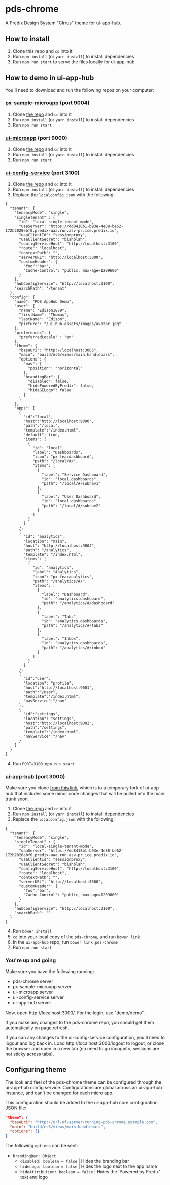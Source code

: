 # pds-chrome

A Predix Design System "Cirrus" theme for ui-app-hub.

## How to install

1. Clone this repo and `cd` into it
2. Run `npm install` (or `yarn install`) to install dependencies
3. Run `npm run start` to serve the files locally for ui-app-hub

## How to demo in ui-app-hub

You'll need to download and run the following repos on your computer:

### [px-sample-microapp](https://github.build.ge.com/212584602/px-sample-microapp) (port 9004)

1. Clone [the repo](https://github.build.ge.com/212584602/px-sample-microapp) and `cd` into it
2. Run `npm install` (or `yarn install`) to install dependencies
3. Run `npm run start`

### [ui-microapp](https://github.build.ge.com/hubs/ui-microapp) (port 9000)

1. Clone [the repo](https://github.build.ge.com/hubs/ui-microapp) and `cd` into it
2. Run `npm install` (or `yarn install`) to install dependencies
3. Run `npm run start`

### [ui-config-service](https://github.build.ge.com/hubs/ui-config-service) (port 3100)

1. Clone [the repo](https://github.build.ge.com/hubs/ui-config-service) and `cd` into it
2. Run `npm install` (or `yarn install`) to install dependencies
3. Replace the `localconfig.json` with the following:

```
{
  "tenant": {
    "tenancyMode": "single",
    "singleTenant" : {
      "id": "local-single-tenant-mode",
      "uaaServer": "https://dd8418b1-b93e-4e88-be62-172b2020ebf0.predix-uaa.run.asv-pr.ice.predix.io",
      "uaaClientId": "sessionproxy",
      "uaaClientSecret": "blahblah",
      "configServiceHost": "http://localhost:3100",
      "route": "localhost",
      "contextPath": "",
      "serverURL": "http://localhost:3000",
      "customHeader": {
        "foo":"bar",
        "Cache-Control": "public, max-age=1209600"
      }
    },
    "hubConfigService": "http://localhost:3100",
    "searchPath": "/tenant"
  },
  "config": {
    "name": "PDS AppHub Demo",
    "user": {
      "name": "Edison1879",
      "firstName": "Thomas",
      "lastName": "Edison",
      "picture": "/ui-hub-assets/images/avatar.jpg"
    },
    "preferences": {
      "preferredLocale" : "en"
    },
    "theme": {
      "baseUri": "http://localhost:3005",
      "main": "build/es6/views/main.handlebars",
      "options": {
        "nav": {
          "position": "horizontal"
        },
        "brandingBar": {
          "disabled": false,
          "hidePoweredByPredix": false,
          "hideGELogo": false
        }
      }
    },
    "apps": [
      {
        "id":"local",
        "host":"http://localhost:9000",
        "path":"/local",
        "template":"/index.html",
        "default": true,
        "items": [
          {
            "id": "local",
            "label": "Dashboards",
            "icon": "px-fea:dashboard",
            "path": "/local/#/",
            "items": [
              {
                "label": "Service Dashboard",
                "id": "local.dashboards",
                "path": "/local/#/subnav1"
              },
              {
                "label": "User Dashboard",
                "id": "local.dashboards",
                "path": "/local/#/subnav2"
              }
            ]
          }
        ]
      },
      {
        "id": "analytics",
        "location": "main",
        "host": "http://localhost:9004",
        "path": "/analytics",
        "template": "/index.html",
        "items": [
          {
            "id": "analytics",
            "label": "Analytics",
            "icon": "px-fea:analytics",
            "path": "/analytics/#/",
            "items": [
              {
                "label": "Dashboard",
                "id": "analytics.dashboard",
                "path": "/analytics/#/dashboard"
              },
              {
                "label": "Tabs",
                "id": "analytics.dashboards",
                "path": "/analytics/#/tabs"
              },
              {
                "label": "Inbox",
                "id": "analytics.dashboards",
                "path": "/analytics/#/inbox"
              }
            ]
          }
        ]
      },
      {
        "id":"user",
        "location": "profile",
        "host":"http://localhost:9001",
        "path":"/user",
        "template":"/index.html",
        "navService":"/nav"
      },
      {
        "id":"settings",
        "location": "settings",
        "host":"http://localhost:9002",
        "path":"/settings",
        "template":"/index.html",
        "navService":"/nav"
      }
    ]
  }
}
```

4. Run `PORT=3100 npm run start`

### [ui-app-hub](https://github.build.ge.com/212584602/ui-app-hub) (port 3000)

Make sure you clone [from this link](https://github.build.ge.com/212584602/ui-app-hub), which is to a temporary fork of ui-app-hub that includes some minor code changes that will be pulled into the main trunk soon.

1. Clone [the repo](https://github.build.ge.com/212584602/ui-app-hub) and `cd` into it
2. Run `npm install` (or `yarn install`) to install dependencies
3. Replace the `localconfig.json` with the following:

```
{
  "tenant": {
    "tenancyMode": "single",
    "singleTenant" : {
      "id": "local-single-tenant-mode",
      "uaaServer": "https://dd8418b1-b93e-4e88-be62-172b2020ebf0.predix-uaa.run.asv-pr.ice.predix.io",
      "uaaClientId": "sessionproxy",
      "uaaClientSecret": "blahblah",
      "configServiceHost": "http://localhost:3100",
      "route": "localhost",
      "contextPath": "",
      "serverURL": "http://localhost:3000",
      "customHeader": {
        "foo":"bar",
        "Cache-Control": "public, max-age=1209600"
      }
    },
    "hubConfigService": "http://localhost:3100",
    "searchPath": ""
  }
}
```

4. Run `bower install`
5. `cd` into your local copy of the `pds-chrome`, and run `bower link`
6. In the `ui-app-hub` repo, run `bower link pds-chrome`
7. Run `npm run start`

### You're up and going

Make sure you have the following running:

* pds-chrome server
* px-sample-microapp server
* ui-microapp server
* ui-config-service server
* ui-app-hub server

Now, open http://localhost:3000/. For the login, use "demo/demo".

If you make any changes to the pds-chrome repo, you should get them automatically on page refresh.

If you can any changes to the ui-config-service configuration, you'll need to logout and log back in. Load http://localhost:3000/logout to logout, or close the browser and open in a new tab (no need to go incognito, sessions are not sticky across tabs).

## Configuring theme

The look and feel of the pds-chrome theme can be configured through the ui-app-hub config service. Configurations are global across an ui-app-hub instance, and can't be changed for each micro app.

This configuration should be added to the ui-app-hub core configuration JSON file:

```json
"theme": {
  "baseUri": "http://url-of-server-running-pds-chrome.example.com",
  "main": "build/es6/views/main.handlebars",
  "options": {}
}
```

The following `options` can be sent:

* `brandingBar: Object`
  * `disabled: boolean = false` | Hides the branding bar
  * `hideLogo: boolean = false` | Hides the logo next to the app name
  * `hideAttribution: boolean = false` | Hides the 'Powered by Predix' text and logo
